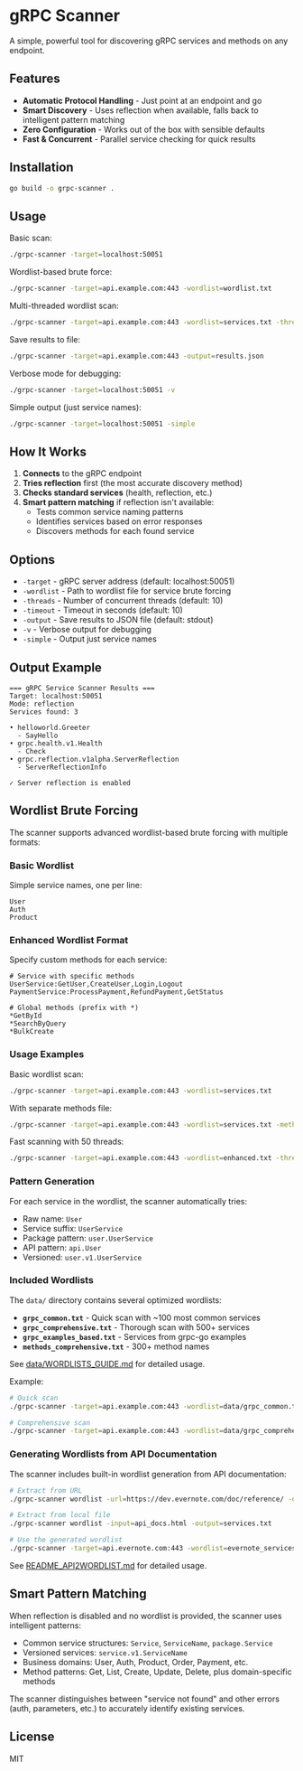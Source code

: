 # gRPC Scanner

A simple, powerful tool for discovering gRPC services and methods on any endpoint.

## Features

- **Automatic Protocol Handling** - Just point at an endpoint and go
- **Smart Discovery** - Uses reflection when available, falls back to intelligent pattern matching
- **Zero Configuration** - Works out of the box with sensible defaults
- **Fast & Concurrent** - Parallel service checking for quick results

## Installation

```bash
go build -o grpc-scanner .
```

## Usage

Basic scan:
```bash
./grpc-scanner -target=localhost:50051
```

Wordlist-based brute force:
```bash
./grpc-scanner -target=api.example.com:443 -wordlist=wordlist.txt
```

Multi-threaded wordlist scan:
```bash
./grpc-scanner -target=api.example.com:443 -wordlist=services.txt -threads=50 -v
```

Save results to file:
```bash
./grpc-scanner -target=api.example.com:443 -output=results.json
```

Verbose mode for debugging:
```bash
./grpc-scanner -target=localhost:50051 -v
```

Simple output (just service names):
```bash
./grpc-scanner -target=localhost:50051 -simple
```

## How It Works

1. **Connects** to the gRPC endpoint
2. **Tries reflection** first (the most accurate discovery method)
3. **Checks standard services** (health, reflection, etc.)
4. **Smart pattern matching** if reflection isn't available:
   - Tests common service naming patterns
   - Identifies services based on error responses
   - Discovers methods for each found service

## Options

- `-target` - gRPC server address (default: localhost:50051)
- `-wordlist` - Path to wordlist file for service brute forcing
- `-threads` - Number of concurrent threads (default: 10)
- `-timeout` - Timeout in seconds (default: 10)
- `-output` - Save results to JSON file (default: stdout)
- `-v` - Verbose output for debugging
- `-simple` - Output just service names

## Output Example

```
=== gRPC Service Scanner Results ===
Target: localhost:50051
Mode: reflection
Services found: 3

• helloworld.Greeter
  - SayHello
• grpc.health.v1.Health
  - Check
• grpc.reflection.v1alpha.ServerReflection
  - ServerReflectionInfo

✓ Server reflection is enabled
```

## Wordlist Brute Forcing

The scanner supports advanced wordlist-based brute forcing with multiple formats:

### Basic Wordlist
Simple service names, one per line:
```
User
Auth
Product
```

### Enhanced Wordlist Format
Specify custom methods for each service:
```
# Service with specific methods
UserService:GetUser,CreateUser,Login,Logout
PaymentService:ProcessPayment,RefundPayment,GetStatus

# Global methods (prefix with *)
*GetById
*SearchByQuery
*BulkCreate
```

### Usage Examples

Basic wordlist scan:
```bash
./grpc-scanner -target=api.example.com:443 -wordlist=services.txt
```

With separate methods file:
```bash
./grpc-scanner -target=api.example.com:443 -wordlist=services.txt -methods=methods.txt
```

Fast scanning with 50 threads:
```bash
./grpc-scanner -target=api.example.com:443 -wordlist=enhanced.txt -threads=50
```

### Pattern Generation
For each service in the wordlist, the scanner automatically tries:
- Raw name: `User`
- Service suffix: `UserService`
- Package pattern: `user.UserService`
- API pattern: `api.User`
- Versioned: `user.v1.UserService`

### Included Wordlists

The `data/` directory contains several optimized wordlists:

- **`grpc_common.txt`** - Quick scan with ~100 most common services
- **`grpc_comprehensive.txt`** - Thorough scan with 500+ services
- **`grpc_examples_based.txt`** - Services from grpc-go examples
- **`methods_comprehensive.txt`** - 300+ method names

See [data/WORDLISTS_GUIDE.md](data/WORDLISTS_GUIDE.md) for detailed usage.

Example:
```bash
# Quick scan
./grpc-scanner -target=api.example.com:443 -wordlist=data/grpc_common.txt

# Comprehensive scan
./grpc-scanner -target=api.example.com:443 -wordlist=data/grpc_comprehensive.txt -threads=50
```

### Generating Wordlists from API Documentation

The scanner includes built-in wordlist generation from API documentation:

```bash
# Extract from URL
./grpc-scanner wordlist -url=https://dev.evernote.com/doc/reference/ -output=evernote_services.txt

# Extract from local file
./grpc-scanner wordlist -input=api_docs.html -output=services.txt

# Use the generated wordlist
./grpc-scanner -target=api.evernote.com:443 -wordlist=evernote_services.txt
```

See [README_API2WORDLIST.md](README_API2WORDLIST.md) for detailed usage.

## Smart Pattern Matching

When reflection is disabled and no wordlist is provided, the scanner uses intelligent patterns:

- Common service structures: `Service`, `ServiceName`, `package.Service`
- Versioned services: `service.v1.ServiceName`
- Business domains: User, Auth, Product, Order, Payment, etc.
- Method patterns: Get, List, Create, Update, Delete, plus domain-specific methods

The scanner distinguishes between "service not found" and other errors (auth, parameters, etc.) to accurately identify existing services.

## License

MIT
